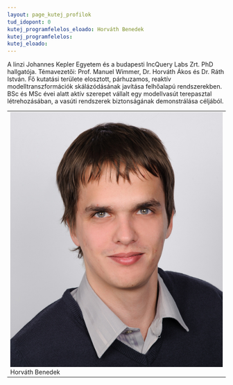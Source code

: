 ```yaml
---
layout: page_kutej_profilok
tud_idopont: 0
kutej_programfelelos_eloado: Horváth Benedek
kutej_programfelelos: 
kutej_eloado: 
---
```


A linzi Johannes Kepler Egyetem és a budapesti IncQuery Labs Zrt. PhD hallgatója. Témavezetői: Prof. Manuel Wimmer, Dr. Horváth Ákos és Dr. Ráth István. Fő kutatási területe elosztott, párhuzamos, reaktív modelltranszformációk skálázódásának javítása felhőalapú rendszerekben. BSc és MSc évei alatt aktív szerepet vállalt egy modellvasút terepasztal létrehozásában, a vasúti rendszerek biztonságának demonstrálása céljából.

 <table class="picture">
<tr>
<td>

<div class="gallery">
    <img src="images/horvath_benedek.jpg" max-width="250" max-height="200">
  <div class="desc">Horváth Benedek</div>
</div>

</td>
</tr>
</table>
